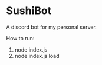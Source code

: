 # SushiBot
A discord bot for my personal server.

How to run:
 1. node index.js
 2. node index.js load